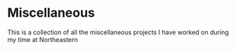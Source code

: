# Miscellaneous
This is a collection of all the miscellaneous projects I have worked on during my time at Northeastern
